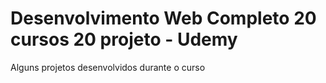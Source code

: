 # Desenvolvimento Web Completo 20 cursos 20 projeto - Udemy
Alguns projetos desenvolvidos durante o curso
